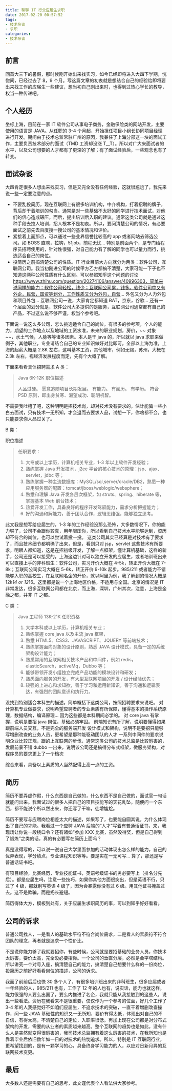 ```yaml
---
title: 聊聊 IT 行业应届生求职
date: 2017-02-20 00:57:52
tags: 
- 技术杂谈
- 求职
categories: 
- 技术杂谈
---
```


前言
--
回首大三下的暑假，那时候刚开始出来找实习，如今已经即将进入大四下学期，恍惚间，已经过去了 8，9 个月。写这篇文章的初衷就是想结合自己的经验给即将要出来找工作的应届生一些建议，想当初自己刚出来时，也得到过热心学长的教导，权当一种传递吧。
<!-- more -->
个人经历
----
坐标上海，目前在一家 IT 软件公司从事电子商务，金融保险类的网站开发，主要使用的语言是 JAVA。从任职的 3-4 个月起，开始担任项目小组长协同项目经理进行开发。期间由于技术总监常驻广州的原因，我兼任了上海分部这一块的面试工作，主要负责技术部分的面试（TMD 工资却没涨 T__T）。所以对广大来面试者的水平，以及公司想要的人才都有了更深的了解；有了面试经验后，一些观念也有了转变。

面试杂谈
--
大四肯定很多人想出来找实习，但是又完全没有任何经验，这就很尴尬了，我先来说一些一定要注意的点。

 - 不要乱投简历，现在互联网上有很多培训机构，中介机构，打着招聘的牌子，背后却干着培训的勾当。通常是对一些基础不太好的同学进行技术面试，对他们的信心造成碾压，而后，提出培训后入职的建议。通常这类公司就是通过这种手段去拉人培训，招人根本不是初衷。所以，要问清楚公司的情况，有必要面试之前先去百度搜一搜公司的基本情况和评价。
 - 紧接着上面那点，可以通过一些业界信誉比较高的 app 或者网站去筛选公司。如 BOSS 直聘，拉钩，51job，前程无忧... 特别是前面两个，是专门给程序员招聘使用的，针对性很强，对自己能力有了解的同学也可以量力而行，挑选适合自己的岗位。
 - 投简历之前搞清楚公司的性质。IT 行业目前大方向就分为两类：软件公司，互联网公司。我当初刚进公司的时候甲方乙方都搞不清楚，大家可能一下子也不知道这两种公司性质有什么区别。可以参照知乎这个问题的讨论 https://www.zhihu.com/question/20274106/answer/40996303，简单来说同样的能力：软件公司轻松，钱少；互联网公司累，钱多。软件公司中又有外企，民营，国资等划分，工作性质又分为外包，自营... 外包又分为人力外包和项目外包... 互联网公司一说，大家肯定都知道 BAT，京东，谷歌... 还有一个层面的划分就是，软件公司大多提供的是服务，互联网公司通常都有自己的产品，不过这么说不够严谨，权当个参考吧。

<!-- more -->

下面说一说这么多公司，怎么挑选适合自己的岗位。有很多的参考项，个人的能力，期望的工作地点以及地域的工资水准，未来的职业规划，房价，~~ 对象 ~~，水土气候，人脉等等诸多因素。本人是干 java 的，所以就以 java 求职来做例子，其他职业，专业请结合自己的专业知识做好对比即可。全部以上海为准，上海的起薪大概是 2.8K 左右，这叫基本工资，其他城市，例如无锡，苏州，大概在 2.3k 左右，视经济发展程度而定，先有个大概了解。

下面来看看具体招聘需求
A 类：

> Java 6K-12K
> 职位描述
>
> 人品过硬。 
> 愿意追随项目长期发展。 
> 有能力。 有阅历。 有学历。 
> 符合 PSD 原则，即出身贫寒、渴望成功、聪明机智。 

不需要我吐槽了吧，这种明明是招技术岗，却对技术没有要求的，估计能骗一些小白去面试，只有技术一无所知，才会退而去要求人品，试想一下，你啥都不会，也只能要求你人品过关了。

B 类：

职位描述

> 任职要求： 
> 1) 大专或以上学历，计算机相关专业，1-3 年以上软件开发经验； 
> 2) 熟练掌握 Java 开发技术，j2ee 平台的核心技术的原理：jsp、ajax、servlet，jdbc 等； 
> 3) 熟练掌握一种主流数据库：MySQL/sql,server/oracle/DB2，熟悉一种应用服务器的配置：tomcat/jboss/weblogic/websphere； 
> 4) 熟悉和理解 Java 开发各层次框架，如 struts、spring、hiberate 等，掌握基本 Web 前台技术； 
> 5) 热爱开发工作，具备良好的程序开发驾驭能力，需求分析把握能力； 
> 6)  好的沟通和解能力，善于团队合作，逻辑思维强，能够独立思考。

此文我是想写给应届生的，1-3 年的工作经验没那么恐怖，大多数情况下，你的能力够了，公司不会跟你较真，用年限压你，所以看到自己技术水平能够达到，资历却不符合的岗位，也可以尝试着投一投。
这类公司其实已经算是对技术有了要求了，而且技术细节都明确了出来，但是，看到只对 jsp，servlet 这些技术有所要求，明眼人都知道，这是在招初级开发，了解一点框架，懂计算机基础，这样的新手，公司还是可以接受的，上海这边针对可以独立开发的应届生，或者培训班出来可以直接上手的非科班生：软件公司，实习开价大概在 4-5k，转正开价大概在 7-8k；互联网公司实习大概在 5-6k，转正开价 9-10k 起步。985/211 或者能力不错能够入职的高校生，在互联网名企的开价，就以阿里为例，我了解到的情况大概是 12k*14 or 12*16。这里都是说一个上海地区价格，不适用与全国。北京的情况是 IT 非常发达，很多互联网公司都在北京，而上海，深圳，广州其次，注意，上海是金融之都，并非 IT 之都。

C 类 ：

> Java 工程师 13K-21K
> 任职资格
>
> 1) 大学本科或以上学历，计算机相关专业； 
> 2) 熟练掌握 core java 以及主流 java 框架，
> 3) 熟悉 HTML5、CSS3、JAVASCRIPT、JQUERY 等前端技术；
> 4) 熟练掌握面向对象的设计原则，熟悉 JAVA 设计模式，具备一定的系统架构设计能力； 
> 5) 熟悉常用的互联网相关技术产品和中间件，例如 redis，elasticSearch，activeMq，Dubbo 等；
> 6) 能够带领开发小组独立完成产品功能的模块设计和研发；
> 7) 熟悉面向服务的开发，有大型互联网项目的开发 / 设计经验优先；
> 8) 较强的上进心和求知欲，善于学习和运用新知识，善于沟通和逻辑表达，有强烈的团队意识和执行力。

没找到特别适合本科生的描述，简单概括下这类公司，按照招聘要求来说吧。
对计算机专业做要求，说明希望应聘者的专业素质有所保障，懂得基本的操作系统原理，数据结构，编译原理... 因为这些都是本科期间必学的。
对 core java 有掌握，说明是要招 java 岗位，基础必须牢固。
前端知识有所了解，说明要懂得如果跟前端人员交互，不是完全的服务端开发
设计模式和架构，说明不是要招只能够写增删改查的业务人员，更希望是那种能驱动团队的人才
一系列中间件的要求说明企业比较正规，跟的上互联网的步伐，通常这类公司的技术总监是比较厉害的，发展前景不错
dubbo 一出来，说明该公司还是搞得分布式框架，微服务架构，对程序员的要求更上了一个档次

综合来看，具备以上素质的人当然配得上高一点的工资。

简历
--
简历不要弄虚作假，什么东西是自己做的，什么东西不是自己做的，面试官一句话就能问出来。我面试过的很多人把自己的项目技能写的天花乱坠，随便问一个东西，都不能说个所以然出来，你还写了干嘛，徒增尴尬。

简历不要写与应聘岗位相差太大的描述，如果写了，也要能自圆其说，为什么体现出了自己的才能。我看过一个应聘 JAVA 后端的“人才”写着有普通话证书，来，我现场让你说一段绕口令？还有诸如“参加 XXX 比赛，虽然没得奖，但是自己得到了锻炼”之类的话，真的有必要写在简历上面吗？

真是没得写的，可以说一说自己大学里面参加的活动体现出怎么样的能力，自己的优异表现，学分绩点，专业课程知识等等。要是实在一无可写... 算了，那还是写普通话证书吧。

有项目经验，比赛经历，专业技能证书，英语考级证书的务必要写上（排名分先后）。都是应届生吗，注意一些技巧，如果你其他方面很突出，但是英语不行，只过了 4 级，那就别写英语 4 级了，因为会暴露你没有过 6 级。用其他证书掩盖过去。这不是欺骗，而是扬长避短。

简历得体大方，模板到处有，关于应届生求职简历的事，可以到知乎好好看看。

公司的诉求
-----
普通公司找人，一是看人的基础水平符不符合岗位需求，二是看人的素质符不符合团队的理念，再者就是追求一个性价比。

不是说你能力够了我就要招你，有些时候，公司就是要招基础的业务人员，你技术太厉害，要价太高，完全没必要招你。一个公司的垂直分层，必然是金字塔结构。所以讲究一个对号入座，搞清楚自己的能力，搞清楚自己想要什么样的一份岗位，投简历之前好好看看岗位的描述，公司的诉求。

我面了前前后后也快 30 多个人了，有很多培训班出来的非科班生，很多应届或者一年经验的人，985/211 也有，工作了 12 年的人也有，说实话，能力也就这样，能力很强的人要么出国了，要么内推进了名企，我就只能从我接触到的这些人，说出一些看法。资历在我看来不是很重要，仅仅作为一个参考的位面，好几个工作了 3-4 年的人我感觉好不如咱们应届生，不追求技术的突破，一直干着增删改查操作，问一些 JAVA 基础性的知识又一无所知，要价有得太低，体现出对自己的不自信，有得太高，不清楚自己的定位，入职率很低。再加上现在公司都是对分布式架构的开发，需要的从业者的素质越来越高。整个互联网的趋势也是如此，没有什么人是突然就变得很厉害的，我司技术总监拥有着这么厉害的技术，在我所知也是靠着毕业后依旧数年如一日的对技术的热忱追求。所以，特别是 IT 互联网行业，更希望找到的，是有一颗学习的心，具备终身学习能力的人，以应对日新月异的互联网技术变更。

最后
--
大多数人还是需要有自己的思考，此文谨代表个人看法供大家参考。







